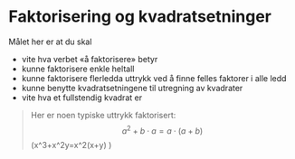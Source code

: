 # Faktorisering og kvadratsetninger

Målet her er at du skal 

* vite hva verbet «å faktorisere» betyr
* kunne faktorisere enkle heltall
* kunne faktorisere flerledda uttrykk ved å finne felles faktorer i alle ledd
* kunne benytte kvadratsetningene til utregning av kvadrater
* vite hva et fullstendig kvadrat er

> Her er noen typiske uttrykk faktorisert: $$a^2+b \cdot a=a \cdot (a+b)$$
\(x^3+x^2y=x^2(x+y) \)